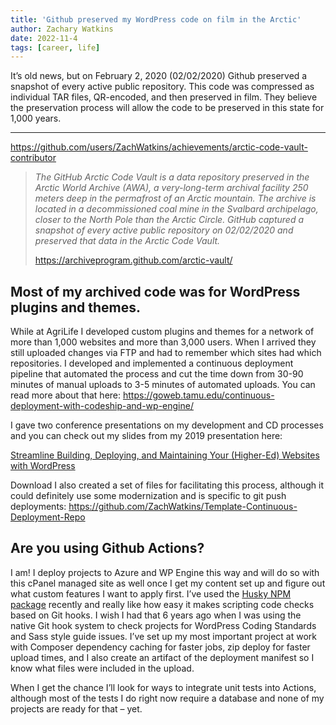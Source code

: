 ```yaml
---
title: 'Github preserved my WordPress code on film in the Arctic'
author: Zachary Watkins
date: 2022-11-4
tags: [career, life]
---
```


It’s old news, but on February 2, 2020 (02/02/2020) Github preserved a snapshot of every active public repository. This code was compressed as individual TAR files, QR-encoded, and then preserved in film. They believe the preservation process will allow the code to be preserved in this state for 1,000 years.

---

https://github.com/users/ZachWatkins/achievements/arctic-code-vault-contributor

> _The GitHub Arctic Code Vault is a data repository preserved in the Arctic World Archive (AWA), a very-long-term archival facility 250 meters deep in the permafrost of an Arctic mountain. The archive is located in a decommissioned coal mine in the Svalbard archipelago, closer to the North Pole than the Arctic Circle. GitHub captured a snapshot of every active public repository on 02/02/2020 and preserved that data in the Arctic Code Vault._
>
> https://archiveprogram.github.com/arctic-vault/

## Most of my archived code was for WordPress plugins and themes.

While at AgriLife I developed custom plugins and themes for a network of more than 1,000 websites and more than 3,000 users. When I arrived they still uploaded changes via FTP and had to remember which sites had which repositories. I developed and implemented a continuous deployment pipeline that automated the process and cut the time down from 30-90 minutes of manual uploads to 3-5 minutes of automated uploads. You can read more about that here: https://goweb.tamu.edu/continuous-deployment-with-codeship-and-wp-engine/

I gave two conference presentations on my development and CD processes and you can check out my slides from my 2019 presentation here:

[Streamline Building, Deploying, and Maintaining Your (Higher-Ed) Websites with WordPress](/presentations/Presentation-2019-WP-Higher-Ed-WordPress.pdf)

Download I also created a set of files for facilitating this process, although it could definitely use some modernization and is specific to git push deployments: https://github.com/ZachWatkins/Template-Continuous-Deployment-Repo

## Are you using Github Actions?

I am! I deploy projects to Azure and WP Engine this way and will do so with this cPanel managed site as well once I get my content set up and figure out what custom features I want to apply first. I’ve used the [Husky NPM package](https://www.npmjs.com/package/husky) recently and really like how easy it makes scripting code checks based on Git hooks. I wish I had that 6 years ago when I was using the native Git hook system to check projects for WordPress Coding Standards and Sass style guide issues. I’ve set up my most important project at work with Composer dependency caching for faster jobs, zip deploy for faster upload times, and I also create an artifact of the deployment manifest so I know what files were included in the upload.

When I get the chance I’ll look for ways to integrate unit tests into Actions, although most of the tests I do right now require a database and none of my projects are ready for that – yet.
